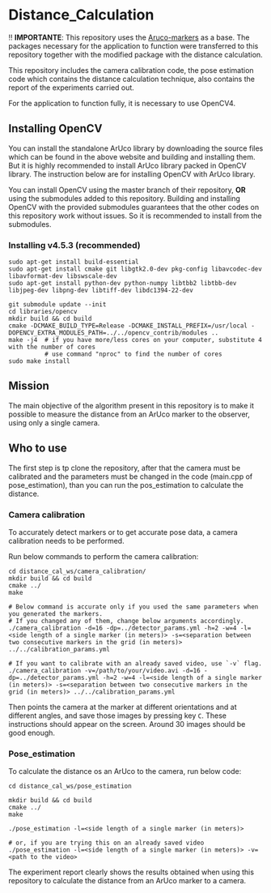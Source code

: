 # Distance_Calculation

:bangbang: **IMPORTANTE**:
This repository uses the [Aruco-markers](https://github.com/fdcl-gwu/aruco-markers) as a base. The packages necessary for the application to function were transferred to this repository together with the modified package with the distance calculation.

This repository includes the camera calibration code, the pose estimation code which contains the distance calculation technique, also contains the report of the experiments carried out.

For the application to function fully, it is necessary to use OpenCV4.

## Installing OpenCV

You can install the standalone ArUco library by downloading the source files which can be found in the above website and building and installing them.
But it is highly recommended to install ArUco library packed in OpenCV library.
The instruction below are for installing OpenCV with ArUco library.

You can install OpenCV using the master branch of their repository, **OR** using the submodules added to this repository.
Building and installing OpenCV with the provided submodules guarantees that the other codes on this repository work without issues.
So it is recommended to install from the submodules.


### Installing v4.5.3 (recommended)
```
sudo apt-get install build-essential
sudo apt-get install cmake git libgtk2.0-dev pkg-config libavcodec-dev libavformat-dev libswscale-dev
sudo apt-get install python-dev python-numpy libtbb2 libtbb-dev libjpeg-dev libpng-dev libtiff-dev libdc1394-22-dev

git submodule update --init
cd libraries/opencv
mkdir build && cd build
cmake -DCMAKE_BUILD_TYPE=Release -DCMAKE_INSTALL_PREFIX=/usr/local -DOPENCV_EXTRA_MODULES_PATH=../../opencv_contrib/modules ..
make -j4  # if you have more/less cores on your computer, substitute 4 with the number of cores
          # use command "nproc" to find the number of cores
sudo make install
```
## Mission
The main objective of the algorithm present in this repository is to make it possible to measure the distance from an ArUco marker to the observer, using only a single camera.
## Who to use

The first step is tp clone the repository, after that the camera must be calibrated and the parameters must be changed in the code (main.cpp of pose_estimation), than you can run the pos_estimation to calculate the distance.

### Camera calibration

To accurately detect markers or to get accurate pose data, a camera calibration needs to be performed.

Run below commands to perform the camera calibration:
```
cd distance_cal_ws/camera_calibration/
mkdir build && cd build
cmake ../
make

# Below command is accurate only if you used the same parameters when you generated the markers.
# If you changed any of them, change below arguments accordingly.
./camera_calibration -d=16 -dp=../detector_params.yml -h=2 -w=4 -l=<side length of a single marker (in meters)> -s=<separation between two consecutive markers in the grid (in meters)> ../../calibration_params.yml

# If you want to calibrate with an already saved video, use `-v` flag.
./camera_calibration -v=/path/to/your/video.avi -d=16 -dp=../detector_params.yml -h=2 -w=4 -l=<side length of a single marker (in meters)> -s=<separation between two consecutive markers in the grid (in meters)> ../../calibration_params.yml
```

Then points the camera at the marker at different orientations and at different angles, and save those images by pressing key `C`. 
These instructions should appear on the screen.
Around 30 images should be good enough.

### Pose_estimation
To calculate the distance os an ArUco to the camera, run below code:
```
cd distance_cal_ws/pose_estimation

mkdir build && cd build
cmake ../
make

./pose_estimation -l=<side length of a single marker (in meters)>

# or, if you are trying this on an already saved video
./pose_estimation -l=<side length of a single marker (in meters)> -v=<path to the video>
```


The experiment report clearly shows the results obtained when using this repository to calculate the distance from an ArUco marker to a camera.